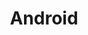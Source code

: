 ---
title: "Android"
description: "Kalian sedang melihat Katogori Android"
slug: "android"
image: "android.jpg"
---